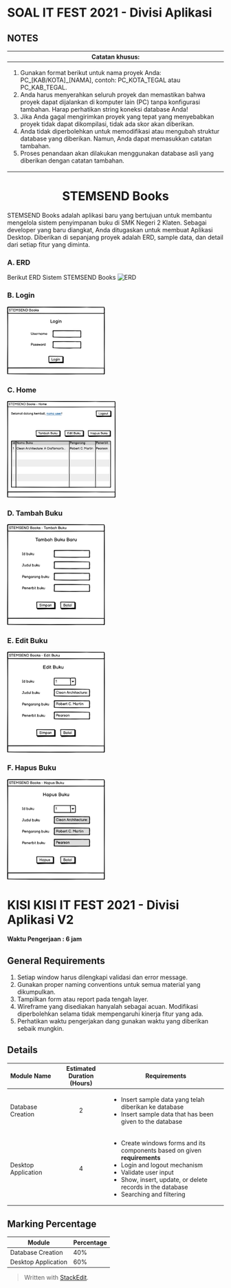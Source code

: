 # SOAL IT FEST 2021 - Divisi Aplikasi

## NOTES

|Catatan khusus:|
|--|
|<ol><li>Gunakan format berikut untuk nama proyek Anda: PC_[KAB/KOTA]_[NAMA], contoh: PC_KOTA_TEGAL atau PC_KAB_TEGAL.</li> <li>Anda harus menyerahkan seluruh proyek dan memastikan bahwa proyek dapat dijalankan di komputer lain (PC) tanpa konfigurasi tambahan. Harap perhatikan string koneksi database Anda! </li> <li> Jika Anda gagal mengirimkan proyek yang tepat yang menyebabkan proyek tidak dapat dikompilasi, tidak ada skor akan diberikan. </li> <li> Anda tidak diperbolehkan untuk memodifikasi atau mengubah struktur database yang diberikan. Namun, Anda dapat memasukkan catatan tambahan. </li> <li> Proses penandaan akan dilakukan menggunakan database asli yang diberikan dengan catatan tambahan. </li> </ol>|

<h1 align="center">STEMSEND Books</h1>

STEMSEND Books adalah aplikasi baru yang bertujuan untuk membantu mengelola sistem penyimpanan buku di SMK Negeri 2 Klaten. Sebagai developer yang baru diangkat, Anda ditugaskan untuk membuat Aplikasi Desktop. Diberikan di sepanjang proyek adalah ERD, sample data, dan detail dari setiap fitur yang diminta.

### A. ERD
Berikut ERD Sistem STEMSEND Books
![ERD](https://lh6.googleusercontent.com/qXjP5BXvT0Iur8w6Ay_ywyhkKHggRbeLUGuzMinPObalDPwYNWZ7c-zyOIYNLrNI1482xKSFWqFfbhcYj7QgjC52-FY-tVWoMwb37rth)

### B. Login
<img src="./SEMSEND%20Books%20Wireframe/Login%20Form.png" alt="Login" width="45%" height="45%"/>

### C. Home
<img src="./SEMSEND%20Books%20Wireframe/Home%20Form.png" alt="Home" width="50%" height="50%"/>

### D. Tambah Buku
<img src="./SEMSEND%20Books%20Wireframe/Tambah%20Buku%20Form.png" alt="Tambah Buku" width="45%" height="45%"/>

### E. Edit Buku
<img src="./SEMSEND%20Books%20Wireframe/Edit%20Buku%20Form.png" alt="Edit Buku" width="45%" height="45%"/>

### F. Hapus Buku
<img src="./SEMSEND%20Books%20Wireframe/Hapus%20Buku%20Form.png" alt="Hapus Buku" width="45%" height="45%"/>




# KISI KISI IT FEST 2021 - Divisi Aplikasi V2
**Waktu Pengerjaan : 6 jam**
## General Requirements

1. Setiap window harus dilengkapi validasi dan error message.
2. Gunakan proper naming conventions untuk semua material yang dikumpulkan.
3. Tampilkan form atau report pada tengah layer.
4. Wireframe yang disediakan hanyalah sebagai acuan. Modifikasi diperbolehkan selama tidak mempengaruhi kinerja fitur yang ada.
5. Perhatikan waktu pengerjakan dang gunakan waktu yang diberikan sebaik mungkin.

## Details 

|Module Name  |  Estimated Duration (Hours)| Requirements |
|--|--|--|
|Database Creation|<p align="center">2</p>|<ul> <li>Insert sample data yang telah diberikan ke database</li> <li>Insert sample data that has been given to the database</li> |
| Desktop Application| <p align="center"> 4 </p> | <ul><li> Create windows forms and its components based on given __requirements__ </li> <li>Login and logout mechanism</li> <li> Validate user input </li> <li> Show, insert, update, or delete records in the database </li> <li> Searching and filtering </li></ul>

## Marking Percentage
|Module|Percentage|
|--|--|
|Database Creation| 40%|
|Desktop Application| 60%|
> Written with [StackEdit](https://stackedit.io/).

